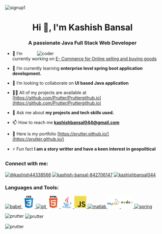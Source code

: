 ![signup1](https://i.ibb.co/vXBb7vj/Purple-Blue-Modern-Gaming-Youtube-Thumbnail.jpg)
<h1 align="center">Hi 👋, I'm Kashish Bansal</h1>
<h3 align="center">A passionate Java Full Stack Web Developer</h3>
<img align="right" width="400" aLt="coder" src="https://i.ibb.co/Y2B8PDN/Visual-Self.gif"> 


- 🔭 I’m currently working on [E- Commerce for Online selling and buying goods](https://github.com/Prutter/icky-thunder-5613)

- 🌱 I’m currently learning **enterprise level spring boot application development.**

- 👯 I’m looking to collaborate on **UI based Java application**

- 👨‍💻 All of my projects are available at [https://github.com/Prutter/Pruttergithub.io](https://github.com/Prutter/Pruttergithub.io)

- 💬 Ask me about **my projects and tech skills used.**

- 📫 How to reach me **kashishbansal044@gmail.com**

- 📄 Here is my portfolio [https://prutter.github.io/](https://prutter.github.io/)

- ⚡ Fun fact **I am a story writter and have a keen interest in geopolitical**

<h3 align="left">Connect with me:</h3>
<p align="left">
<a href="https://twitter.com/@kashish44338566" target="blank"><img align="center" src="https://raw.githubusercontent.com/rahuldkjain/github-profile-readme-generator/master/src/images/icons/Social/twitter.svg" alt="@kashish44338566" height="30" width="40" /></a>
<a href="https://linkedin.com/in/kashish-bansal-842706147" target="blank"><img align="center" src="https://raw.githubusercontent.com/rahuldkjain/github-profile-readme-generator/master/src/images/icons/Social/linked-in-alt.svg" alt="kashish-bansal-842706147" height="30" width="40" /></a>
<a href="https://www.leetcode.com/kashishbansal044" target="blank"><img align="center" src="https://raw.githubusercontent.com/rahuldkjain/github-profile-readme-generator/master/src/images/icons/Social/leet-code.svg" alt="kashishbansal044" height="30" width="40" /></a>
</p>

<h3 align="left">Languages and Tools:</h3>
<p align="left"> <a href="https://babeljs.io/" target="_blank" rel="noreferrer"> <img src="https://www.vectorlogo.zone/logos/babeljs/babeljs-icon.svg" alt="babel" width="40" height="40"/> </a> <a href="https://www.w3schools.com/css/" target="_blank" rel="noreferrer"> <img src="https://raw.githubusercontent.com/devicons/devicon/master/icons/css3/css3-original-wordmark.svg" alt="css3" width="40" height="40"/> </a> <a href="https://git-scm.com/" target="_blank" rel="noreferrer"> <img src="https://www.vectorlogo.zone/logos/git-scm/git-scm-icon.svg" alt="git" width="40" height="40"/> </a> <a href="https://www.w3.org/html/" target="_blank" rel="noreferrer"> <img src="https://raw.githubusercontent.com/devicons/devicon/master/icons/html5/html5-original-wordmark.svg" alt="html5" width="40" height="40"/> </a> <a href="https://www.java.com" target="_blank" rel="noreferrer"> <img src="https://raw.githubusercontent.com/devicons/devicon/master/icons/java/java-original.svg" alt="java" width="40" height="40"/> </a> <a href="https://developer.mozilla.org/en-US/docs/Web/JavaScript" target="_blank" rel="noreferrer"> <img src="https://raw.githubusercontent.com/devicons/devicon/master/icons/javascript/javascript-original.svg" alt="javascript" width="40" height="40"/> </a> <a href="https://www.mathworks.com/" target="_blank" rel="noreferrer"> <img src="https://upload.wikimedia.org/wikipedia/commons/2/21/Matlab_Logo.png" alt="matlab" width="40" height="40"/> </a> <a href="https://www.mysql.com/" target="_blank" rel="noreferrer"> <img src="https://raw.githubusercontent.com/devicons/devicon/master/icons/mysql/mysql-original-wordmark.svg" alt="mysql" width="40" height="40"/> </a> <a href="https://nodejs.org" target="_blank" rel="noreferrer"> <img src="https://raw.githubusercontent.com/devicons/devicon/master/icons/nodejs/nodejs-original-wordmark.svg" alt="nodejs" width="40" height="40"/> </a> <a href="https://spring.io/" target="_blank" rel="noreferrer"> <img src="https://www.vectorlogo.zone/logos/springio/springio-icon.svg" alt="spring" width="40" height="40"/> </a> </p>

<p><img align="left" src="https://github-readme-stats.vercel.app/api/top-langs?username=prutter&show_icons=true&locale=en&layout=compact" alt="prutter" /></p>

<p>&nbsp;<img align="center" src="https://github-readme-stats.vercel.app/api?username=prutter&show_icons=true&locale=en" alt="prutter" /></p>

<p><img align="center" src="https://github-readme-streak-stats.herokuapp.com/?user=prutter&" alt="prutter" /></p>

